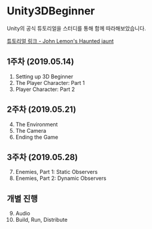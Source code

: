 # Unity3DBeginner

Unity의 공식 튜토리얼을 스터디를 통해 함께 따라해보았습니다.

[튜토리얼 링크 - John Lemon's Haunted jaunt](https://learn.unity.com/project/john-lemon-s-haunted-jaunt-3d-beginner?language=en&start=true)

## 1주차 (2019.05.14)
1. Setting up 3D Beginner
2. The Player Character: Part 1
3. Player Character: Part 2

## 2주차 (2019.05.21)
4. The Environment
5. The Camera
6. Ending the Game

## 3주차 (2019.05.28)
7. Enemies, Part 1: Static Observers
8. Enemies, Part 2: Dynamic Observers

## 개별 진행
9. Audio
10. Build, Run, Distribute
